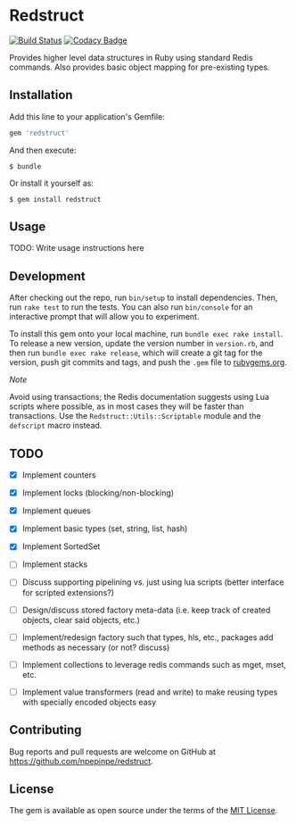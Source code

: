 # Redstruct

[![Build Status](https://travis-ci.org/npepinpe/redstruct.svg?branch=master)](https://travis-ci.org/npepinpe/redstruct)
[![Codacy Badge](https://api.codacy.com/project/badge/Grade/a97a31e37fa4432d8836169fa1999d34)](https://www.codacy.com/app/n.pepinpe/redstruct?utm_source=github.com&amp;utm_medium=referral&amp;utm_content=npepinpe/redstruct&amp;utm_campaign=Badge_Grade)

Provides higher level data structures in Ruby using standard Redis commands. Also provides basic object mapping for pre-existing types.

## Installation

Add this line to your application's Gemfile:

```ruby
gem 'redstruct'
```

And then execute:

    $ bundle

Or install it yourself as:

    $ gem install redstruct

## Usage

TODO: Write usage instructions here

## Development

After checking out the repo, run `bin/setup` to install dependencies. Then, run `rake test` to run the tests. You can also run `bin/console` for an interactive prompt that will allow you to experiment.

To install this gem onto your local machine, run `bundle exec rake install`. To release a new version, update the version number in `version.rb`, and then run `bundle exec rake release`, which will create a git tag for the version, push git commits and tags, and push the `.gem` file to [rubygems.org](https://rubygems.org).

*Note*

Avoid using transactions; the Redis documentation suggests using Lua scripts where possible, as in most cases they will be faster than transactions. Use the `Redstruct::Utils::Scriptable` module and the `defscript` macro instead.

## TODO

- [x] Implement counters
- [x] Implement locks (blocking/non-blocking)
- [x] Implement queues
- [x] Implement basic types (set, string, list, hash)
- [x] Implement SortedSet
- [ ] Implement stacks
- [ ] Discuss supporting pipelining vs. just using lua scripts (better interface for scripted extensions?)
- [ ] Design/discuss stored factory meta-data (i.e. keep track of created objects, clear said objects, etc.)
- [ ] Implement/redesign factory such that types, hls, etc., packages add methods as necessary (or not? discuss)
- [ ] Implement collections to leverage redis commands such as mget, mset, etc.
- [ ] Implement value transformers (read and write) to make reusing types with specially encoded objects easy


## Contributing

Bug reports and pull requests are welcome on GitHub at https://github.com/npepinpe/redstruct.


## License

The gem is available as open source under the terms of the [MIT License](http://opensource.org/licenses/MIT).
